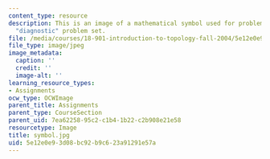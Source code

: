 ```yaml
---
content_type: resource
description: This is an image of a mathematical symbol used for problem set 0, the
  "diagnostic" problem set.
file: /media/courses/18-901-introduction-to-topology-fall-2004/5e12e0e93d08bc92b9c623a91291e57a_symbol.jpg
file_type: image/jpeg
image_metadata:
  caption: ''
  credit: ''
  image-alt: ''
learning_resource_types:
- Assignments
ocw_type: OCWImage
parent_title: Assignments
parent_type: CourseSection
parent_uid: 7ea62258-95c2-c1b4-1b22-c2b908e21e58
resourcetype: Image
title: symbol.jpg
uid: 5e12e0e9-3d08-bc92-b9c6-23a91291e57a
---
```


